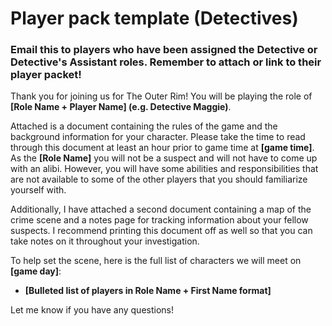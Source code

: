 # Player pack template (Detectives)
### Email this to players who have been assigned the Detective or Detective's Assistant roles. Remember to attach or link to their player packet!

Thank you for joining us for The Outer Rim!  You will be playing the role of **[Role Name + Player Name] (e.g. Detective Maggie)**.
 
Attached is a document containing the rules of the game and the background information for your character.  Please take the time to read through this document at least an hour prior to game time at **[game time]**.  As the **[Role Name]** you will not be a suspect and will not have to come up with an alibi.  However, you will have some abilities and responsibilities that are not available to some of the other players that you should familiarize yourself with.

Additionally, I have attached a second document containing a map of the crime scene and a notes page for tracking information about your fellow suspects. I recommend printing this document off as well so that you can take notes on it throughout your investigation.

To help set the scene, here is the full list of characters we will meet on **[game day]**:
* **[Bulleted list of players in Role Name + First Name format]**

Let me know if you have any questions!
